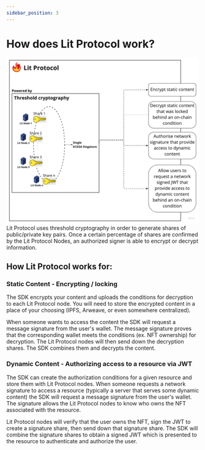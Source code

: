 ```yaml
---
sidebar_position: 3
---
```


# How does Lit Protocol work?

![What is Lit explanation graph](../../static/img/lit_explanation.jpeg)
Lit Protocol uses threshold cryptography in order to generate shares of public/private key pairs. Once a certain percentage of shares are confirmed by the Lit Protocol Nodes, an authorized signer is able to encrypt or decrypt information. 

## How Lit Protocol works for: 

### Static Content - Encrypting / locking

The SDK encrypts your content and uploads the conditions for decryption to each Lit Protocol node. You will need to store the encrypted content in a place of your choosing (IPFS, Arweave, or even somewhere centralized).

When someone wants to access the content the SDK will request a message signature from the user's wallet. The message signature proves that the corresponding wallet meets the conditions (ex. NFT ownership) for decryption. The Lit Protocol nodes will then send down the decryption shares. The SDK combines them and decrypts the content.

### Dynamic Content - Authorizing access to a resource via JWT

The SDK can create the authorization conditions for a given resource and store them with Lit Protocol nodes. When someone requests a network signature to access a resource (typically a server that serves some dynamic content) the SDK will request a message signature from the user's wallet. The signature allows the Lit Protocol nodes to know who owns the NFT associated with the resource.

Lit Protocol nodes will verify that the user owns the NFT, sign the JWT to create a signature share, then send down that signature share. The SDK will combine the signature shares to obtain a signed JWT which is presented to the resource to authenticate and authorize the user.

